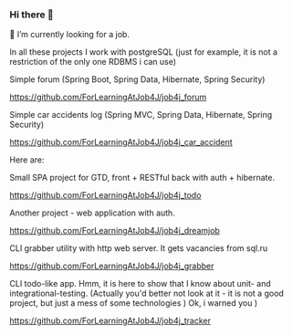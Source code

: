 ### Hi there 👋
🔭 I’m currently looking for a job.

In all these projects I work with postgreSQL (just for example, it is not a restriction of the only one RDBMS i can use)

Simple forum (Spring Boot, Spring Data, Hibernate, Spring Security)

https://github.com/ForLearningAtJob4J/job4j_forum

Simple car accidents log (Spring MVC, Spring Data, Hibernate, Spring Security)

https://github.com/ForLearningAtJob4J/job4j_car_accident

Here are:

Small SPA project for GTD, front + RESTful back with auth + hibernate.

https://github.com/ForLearningAtJob4J/job4j_todo

Another project - web application with auth.

https://github.com/ForLearningAtJob4J/job4j_dreamjob

CLI grabber utility with http web server. It gets vacancies from sql.ru

https://github.com/ForLearningAtJob4J/job4j_grabber

CLI todo-like app. Hmm, it is here to show that I know about unit- and integrational-testing. (Actually you'd better not look at it - it is not a good project, but just a mess of some technologies ) Ok, i warned you )

https://github.com/ForLearningAtJob4J/job4j_tracker

<!--
**ForLearningAtJob4J/ForLearningAtJob4J** is a ✨ _special_ ✨ repository because its `README.md` (this file) appears on your GitHub profile.

Here are some ideas to get you started:

- 🔭 I’m currently working on ...
- 🌱 I’m currently learning ...
- 👯 I’m looking to collaborate on ...
- 🤔 I’m looking for help with ...
- 💬 Ask me about ...
- 📫 How to reach me: ...
- 😄 Pronouns: ...
- ⚡ Fun fact: ...
-->

